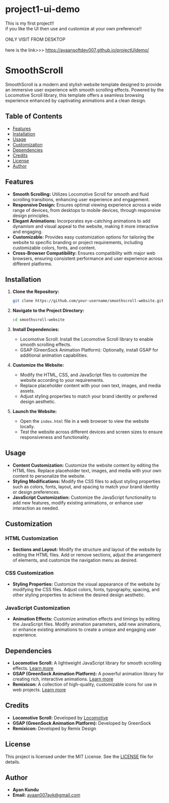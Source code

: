 # project1-ui-demo
This is my first project!!
<br>if you like the UI then use and customize at your own preference!!<br>
<br>ONLY VISIT FROM DESKTOP<br>
<br> here is the link>>> https://ayaansoftdev007.github.io/projectUIdemo/ <br>


# SmoothScroll 

SmoothScroll  is a modern and stylish website template designed to provide an immersive user experience with smooth scrolling effects. Powered by the Locomotive Scroll library, this template offers a seamless browsing experience enhanced by captivating animations and a clean design.

## Table of Contents

- [Features](#features)
- [Installation](#installation)
- [Usage](#usage)
- [Customization](#customization)
- [Dependencies](#dependencies)
- [Credits](#credits)
- [License](#license)
- [Author](#author)

## Features

- **Smooth Scrolling:** Utilizes Locomotive Scroll for smooth and fluid scrolling transitions, enhancing user experience and engagement.
- **Responsive Design:** Ensures optimal viewing experience across a wide range of devices, from desktops to mobile devices, through responsive design principles.
- **Elegant Animations:** Incorporates eye-catching animations to add dynamism and visual appeal to the website, making it more interactive and engaging.
- **Customizable:** Provides easy customization options for tailoring the website to specific branding or project requirements, including customizable colors, fonts, and content.
- **Cross-Browser Compatibility:** Ensures compatibility with major web browsers, ensuring consistent performance and user experience across different platforms.

## Installation

1. **Clone the Repository:**
   ```bash
   git clone https://github.com/your-username/smoothscroll-website.git
   ```

2. **Navigate to the Project Directory:**
   ```bash
   cd smoothscroll-website
   ```

3. **Install Dependencies:**
   - Locomotive Scroll: Install the Locomotive Scroll library to enable smooth scrolling effects.
   - GSAP (GreenSock Animation Platform): Optionally, install GSAP for additional animation capabilities.

4. **Customize the Website:**
   - Modify the HTML, CSS, and JavaScript files to customize the website according to your requirements.
   - Replace placeholder content with your own text, images, and media assets.
   - Adjust styling properties to match your brand identity or preferred design aesthetic.

5. **Launch the Website:**
   - Open the `index.html` file in a web browser to view the website locally.
   - Test the website across different devices and screen sizes to ensure responsiveness and functionality.

## Usage

- **Content Customization:** Customize the website content by editing the HTML files. Replace placeholder text, images, and media with your own content to personalize the website.
- **Styling Modifications:** Modify the CSS files to adjust styling properties such as colors, fonts, layout, and spacing to match your brand identity or design preferences.
- **JavaScript Customization:** Customize the JavaScript functionality to add new features, modify existing animations, or enhance user interaction as needed.

## Customization

### HTML Customization

- **Sections and Layout:** Modify the structure and layout of the website by editing the HTML files. Add or remove sections, adjust the arrangement of elements, and customize the navigation menu as desired.

### CSS Customization

- **Styling Properties:** Customize the visual appearance of the website by modifying the CSS files. Adjust colors, fonts, typography, spacing, and other styling properties to achieve the desired design aesthetic.

### JavaScript Customization

- **Animation Effects:** Customize animation effects and timings by editing the JavaScript files. Modify animation parameters, add new animations, or enhance existing animations to create a unique and engaging user experience.

## Dependencies

- **Locomotive Scroll:** A lightweight JavaScript library for smooth scrolling effects. [Learn more](https://github.com/locomotivemtl/locomotive-scroll)
- **GSAP (GreenSock Animation Platform):** A powerful animation library for creating rich, interactive animations. [Learn more](https://greensock.com/gsap/)
- **Remixicon:** A collection of high-quality, customizable icons for use in web projects. [Learn more](https://remixicon.com/)

## Credits

- **Locomotive Scroll:** Developed by [Locomotive](https://github.com/locomotivemtl)
- **GSAP (GreenSock Animation Platform):** Developed by GreenSock
- **Remixicon:** Developed by Remix Design

## License

This project is licensed under the MIT License. See the [LICENSE](LICENSE) file for details.

## Author

- **Ayan Kundu**
- **Email:** ayaan007ayk@gmail.com
```
